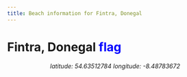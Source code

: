 ```yaml
---
title: Beach information for Fintra, Donegal
---
```

# Fintra, Donegal <span class="material-icons" style="color: blue;">flag</span>

<div align="center"><i>latitude: 54.63512784 longitude: -8.48783672</i></div>
